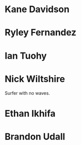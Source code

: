 # Kane Davidson 

# Ryley Fernandez

# Ian Tuohy

# Nick Wiltshire
Surfer with no waves.

# Ethan Ikhifa

# Brandon Udall
